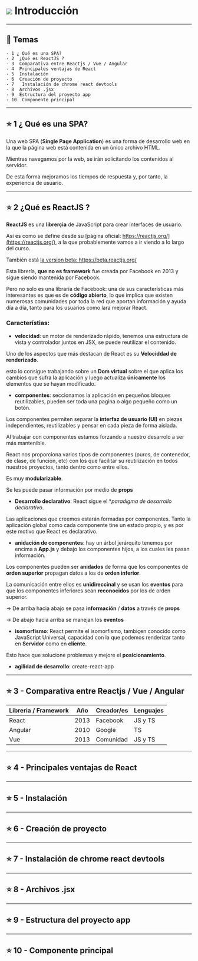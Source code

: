 # <img src="https://img.icons8.com/office/40/null/react.png"/>  Introducción

---

## :book: Temas

```
- 1 ¿ Qué es una SPA?
- 2  ¿Qué es ReactJS ?
- 3  Comparativa entre Reactjs / Vue / Angular 
- 4  Principales ventajas de React
- 5  Instalación
- 6  Creación de proyecto
- 7   Instalación de chrome react devtools
- 8  Archivos .jsx
- 9  Estructura del proyecto app
- 10  Componente principal
```

---

## :star: 1 ¿ Qué es una SPA?

Una web SPA (**Single Page Application**) es una forma de desarrollo web en la que la página web está contenida en un único archivo HTML.

Mientras navegamos por la web, se irán solicitando los contenidos al servidor.

De esta forma mejoramos los tiempos de respuesta y, por tanto, la experiencia de usuario.

---

## :star: 2 ¿Qué es ReactJS ?

**ReactJS** es una **librerçia** de JavaScript para crear interfaces de usuario.

Así es como se define desde su [página oficial: https://reactjs.org/](https://reactjs.org/), a la que probablemente vamos a ir viendo a lo largo del curso.

También está [la version beta: https://beta.reactjs.org/ ](https://beta.reactjs.org/)

Esta librería, **que no es framework** fue creada por Facebook en 2013 y sigue siendo mantenida por Facebook.

Pero no solo es una libraría de Facebook: una de sus características más interesantes es que es de **código abierto**, lo que implica que existen numerosas comunidades por toda la red que aportan información y ayuda día a día, tanto para los usuarios como lara mejorar React.

### Característias:

- **velocidad**: un motor de renderizado rápido, tenemos una estructura de vista y controlador juntos en JSX, se puede reutilizar el contenido. 

Uno de los aspectos que más destacan de React es su **Velociddad de renderizado**.

esto lo consigue trabajando sobre un **Dom virtual** sobre el que aplica los cambios que sufra la aplicación y luego actualiza **únicamente** los elementos que se hayan modificado.

- **componentes**: seccionamos la aplicación en pequeños bloques reutilizables, pueden ser toda una pagina o algo pequeño como un botón.

Los componentes permiten separar la **interfaz de usuario (UI)** en piezas independientes, reutilizables y pensar en cada pieza de forma aislada.

Al trabajar con componentes estamos forzando a nuestro desarrolo a ser más mantenible.

React nos proporciona varios tipos de componentes (puros, de contenedor, de clase, de función, etc) con los que facilitar su reutilización en todos nuestros proyectos, tanto dentro como entre ellos.

Es muy **modularizable**.

Se les puede pasar información por medio de **props**

- **Desarrollo declarativo**: React sigue el **paradigma de desarrollo declarativo*.

Las aplicaciones que creemos estarán formadas por componentes. Tanto la aplicación global como cada componente tine un estado propio, y es por este motivo que React es declarativo.

- **anidación de componentes**: hay un árbol jerárquito tenemos por encima a **App.js** y debajo los componentes hijos, a los cuales les pasan información.

Los componentes pueden ser **anidados** de forma que los componentes de **orden superior** propagan datos a los de **orden inferior**.

La comunicación entre ellos es **unidireccinal** y se usan los **eventos** para que los componentes inferiores sean **reconocidos** por los de orden superior.

-> De arriba hacia abajo se pasa **información** / **datos** a través de **props**

-> De abajo hacia arriba se manejan los **eventos**

- **isomorfismo**: React permite el isomorfismo, tambiçen conocido como JavaScript Universal, capacidad con la que podemos renderizar tanto en **Servidor** como en **cliente**.

Esto hace que solucione problemas y mejore el **posicionamiento**.

- **agilidad de desarrollo**: create-react-app

---

## :star:  3 - Comparativa entre Reactjs / Vue / Angular 


| Libreria / Framework | Año | Creador/es | Lenguajes |
| -------------------- | --- | ---------- | --------- |
| React | 2013 | Facebook | JS y TS |
| Angular | 2010 | Google | TS |
| Vue | 2013 | Comunidad | JS y TS |

---

## :star:  4 - Principales ventajas de React

---

## :star: 5 - Instalación

---

## :star: 6 - Creación de proyecto

---

## :star: 7 -  Instalación de chrome react devtools


---

## :star: 8 - Archivos .jsx


---

## :star: 9 - Estructura del proyecto app


---

## :star: 10 - Componente principal
